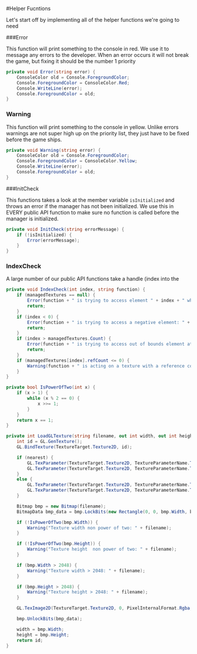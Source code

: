 #Helper Fucntions

Let's start off by implementing all of the helper functions we're going to need


###Error

This function will print something to the console in red. We use it to message any errors to the developer. When an error occurs it will not break the game, but fixing it should be the number 1 priority

```cs
private void Error(string error) {
    ConsoleColor old = Console.ForegroundColor;
    Console.ForegroundColor = ConsoleColor.Red;
    Console.WriteLine(error);
    Console.ForegroundColor = old;
}
```

### Warning

This function will print something to the console in yellow. Unlike errors warnings are not super high up on the priority list, they just have to be fixed before the game ships.

```cs
private void Warning(string error) {
    ConsoleColor old = Console.ForegroundColor;
    Console.ForegroundColor = ConsoleColor.Yellow;
    Console.WriteLine(error);
    Console.ForegroundColor = old;
}
```

###InitCheck

This functions takes a look at the member variable ```isInitialized``` and throws an error if the manager has not been initialized. We use this in EVERY public API function to make sure no function is called before the manager is initialized.

```cs
private void InitCheck(string errorMessage) {
    if (!isInitialized) {
        Error(errorMessage);
    }
}
```

### IndexCheck

A large number of our public API functions take a handle (index into the 

```cs
private void IndexCheck(int index, string function) {
    if (managedTextures == null) {
        Error(function + " is trying to access element " + index + " when managedTextures is null");
        return;
    }
    if (index < 0) {
        Error(function + " is trying to access a negative element: " + index);
        return;
    }
    if (index > managedTextures.Count) {
        Error(function + " is trying to access out of bounds element at: " + index + ", bounds size: " + managedTextures.Count);
        return;
    }
    if (managedTextures[index].refCount <= 0) {
        Warning(function + " is acting on a texture with a reference count of: " + managedTextures[index].refCount);
    }
}

private bool IsPowerOfTwo(int x) {
    if (x > 1) {
        while (x % 2 == 0) {
            x >>= 1;
        }
    }
    return x == 1;
}

private int LoadGLTexture(string filename, out int width, out int height, bool nearest) {
    int id = GL.GenTexture();
    GL.BindTexture(TextureTarget.Texture2D, id);

    if (nearest) {
        GL.TexParameter(TextureTarget.Texture2D, TextureParameterName.TextureMinFilter, (int)TextureMinFilter.Nearest);
        GL.TexParameter(TextureTarget.Texture2D, TextureParameterName.TextureMagFilter, (int)TextureMagFilter.Nearest);
    }
    else {
        GL.TexParameter(TextureTarget.Texture2D, TextureParameterName.TextureMinFilter, (int)TextureMinFilter.Linear);
        GL.TexParameter(TextureTarget.Texture2D, TextureParameterName.TextureMagFilter, (int)TextureMagFilter.Linear);
    }

    Bitmap bmp = new Bitmap(filename);
    BitmapData bmp_data = bmp.LockBits(new Rectangle(0, 0, bmp.Width, bmp.Height), ImageLockMode.ReadOnly, System.Drawing.Imaging.PixelFormat.Format32bppArgb);

    if (!IsPowerOfTwo(bmp.Width)) {
        Warning("Texture width non power of two: " + filename);
    }

    if (!IsPowerOfTwo(bmp.Height)) {
        Warning("Texture height  non power of two: " + filename);
    }

    if (bmp.Width > 2048) {
        Warning("Texture width > 2048: " + filename);
    }

    if (bmp.Height > 2048) {
        Warning("Texture height > 2048: " + filename);
    }

    GL.TexImage2D(TextureTarget.Texture2D, 0, PixelInternalFormat.Rgba, bmp_data.Width, bmp_data.Height, 0, OpenTK.Graphics.OpenGL.PixelFormat.Bgra, PixelType.Short, bmp_data.Scan0);

    bmp.UnlockBits(bmp_data);

    width = bmp.Width;
    height = bmp.Height;
    return id;
}
```